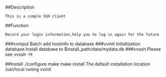 ##Description

	This is a simple SSH client
##Function

	Record your login information,help you to log in again for the future
###vvinput
	Batch add hostinfo to database
###vvinit
	Initialization database.Install database to $install_path/data/mydata.db
###vvssh
	Please see vvssh -H

##Install
	./configure
	make
	make install
	The default installation location /usr/local
	runing vvinit
	
